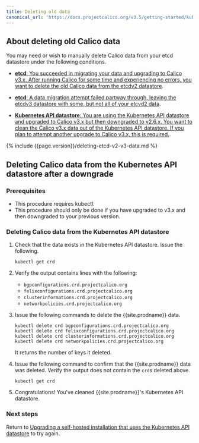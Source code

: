 ```yaml
---
title: Deleting old data
canonical_url: 'https://docs.projectcalico.org/v3.5/getting-started/kubernetes/upgrade/delete'
---
```


## About deleting old Calico data

You may need or wish to manually delete Calico data from your etcd datastore under the
following conditions.

- [**etcd**: You succeeded in migrating your data and upgrading to Calico v3.x. After
  running Calico for some time and experiencing no errors, you want to delete
  the old Calico data from the etcdv2 datastore](#deleting-calico-data-from-etcdv2-after-a-successful-migration-and-upgrade).

- [**etcd**: A data migration attempt failed partway through, leaving the etcdv3 datastore
  with some, but not all of your etcvd2 data](#deleting-calico-data-from-etcdv3-after-a-partial-migration).

- [**Kubernetes API datastore**: You are using the Kubernetes API datastore and upgraded
  to Calico v3.x but then downgraded to v2.6.x. You want to clean the Calico v3.x data out of
  the Kubernetes API datastore. If you plan to attempt another upgrade to
  Calico v3.x, this is required.](#deleting-calico-data-from-the-kubernetes-api-datastore-after-a-downgrade).

{% include {{page.version}}/deleting-etcd-v2-v3-data.md %}

## Deleting Calico data from the Kubernetes API datastore after a downgrade

### Prerequisites

- This procedure requires kubectl.
- This procedure should only be done if you have upgraded to v3.x and then
  downgraded to your previous version.

### Deleting Calico data from the Kubernetes API datastore

1. Check that the data exists in the Kubernetes API datastore. Issue the
   following.

   ```
   kubectl get crd
   ```

1. Verify the output contains lines with the following:
   - `bgpconfigurations.crd.projectcalico.org`
   - `felixconfigurations.crd.projectcalico.org`
   - `clusterinformations.crd.projectcalico.org`
   - `networkpolicies.crd.projectcalico.org`


1. Issue the following commands to delete the {{site.prodname}} data.

   ```
   kubectl delete crd bgpconfigurations.crd.projectcalico.org
   kubectl delete crd felixconfigurations.crd.projectcalico.org
   kubectl delete crd clusterinformations.crd.projectcalico.org
   kubectl delete crd networkpolicies.crd.projectcalico.org
   ```

   It returns the number of keys it deleted.

1. Issue the following command to confirm that the {{site.prodname}} data was deleted.
   Verify the output does not contain the `crd`s deleted above.

   ```
   kubectl get crd
   ```

1. Congratulations! You've cleaned {{site.prodname}}'s Kubernetes API
   datastore.

### Next steps

Return to [Upgrading a self-hosted installation that uses the Kubernetes API
datastore](upgrade#upgrading-an-installation-that-uses-the-kubernetes-api-datastore)
to try again.
